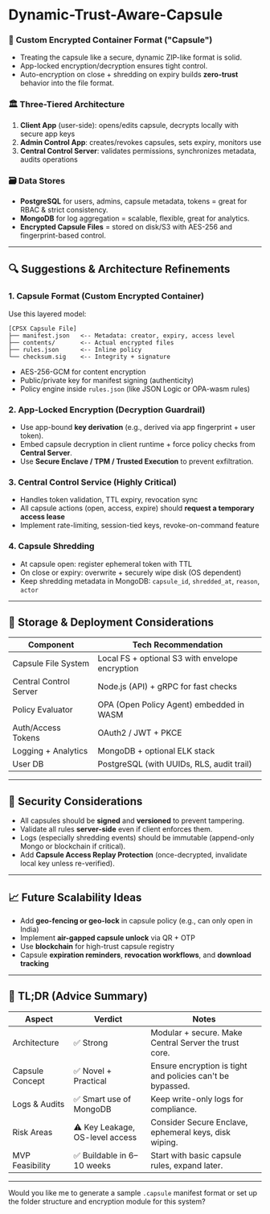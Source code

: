 # Dynamic-Trust-Aware-Capsule

### 🔐 **Custom Encrypted Container Format ("Capsule")**

* Treating the capsule like a secure, dynamic ZIP-like format is solid.
* App-locked encryption/decryption ensures tight control.
* Auto-encryption on close + shredding on expiry builds **zero-trust** behavior into the file format.

### 🏛️ **Three-Tiered Architecture**

1. **Client App** (user-side): opens/edits capsule, decrypts locally with secure app keys
2. **Admin Control App**: creates/revokes capsules, sets expiry, monitors use
3. **Central Control Server**: validates permissions, synchronizes metadata, audits operations

### 🗃️ **Data Stores**

* **PostgreSQL** for users, admins, capsule metadata, tokens = great for RBAC & strict consistency.
* **MongoDB** for log aggregation = scalable, flexible, great for analytics.
* **Encrypted Capsule Files** = stored on disk/S3 with AES-256 and fingerprint-based control.

---

## 🔍 Suggestions & Architecture Refinements

### 1. **Capsule Format (Custom Encrypted Container)**

Use this layered model:

```plaintext
[CPSX Capsule File]
├── manifest.json   <-- Metadata: creator, expiry, access level
├── contents/       <-- Actual encrypted files
├── rules.json      <-- Inline policy
└── checksum.sig    <-- Integrity + signature
```

* AES-256-GCM for content encryption
* Public/private key for manifest signing (authenticity)
* Policy engine inside `rules.json` (like JSON Logic or OPA-wasm rules)

### 2. **App-Locked Encryption (Decryption Guardrail)**

* Use app-bound **key derivation** (e.g., derived via app fingerprint + user token).
* Embed capsule decryption in client runtime + force policy checks from **Central Server**.
* Use **Secure Enclave / TPM / Trusted Execution** to prevent exfiltration.

### 3. **Central Control Service (Highly Critical)**

* Handles token validation, TTL expiry, revocation sync
* All capsule actions (open, access, expire) should **request a temporary access lease**
* Implement rate-limiting, session-tied keys, revoke-on-command feature

### 4. **Capsule Shredding**

* At capsule open: register ephemeral token with TTL
* On close or expiry: overwrite + securely wipe disk (OS dependent)
* Keep shredding metadata in MongoDB: `capsule_id`, `shredded_at`, `reason`, `actor`

---

## 💾 Storage & Deployment Considerations

| Component              | Tech Recommendation                             |
| ---------------------- | ----------------------------------------------- |
| Capsule File System    | Local FS + optional S3 with envelope encryption |
| Central Control Server | Node.js (API) + gRPC for fast checks            |
| Policy Evaluator       | OPA (Open Policy Agent) embedded in WASM        |
| Auth/Access Tokens     | OAuth2 / JWT + PKCE                             |
| Logging + Analytics    | MongoDB + optional ELK stack                    |
| User DB                | PostgreSQL (with UUIDs, RLS, audit trail)       |

---

## 🔐 Security Considerations

* All capsules should be **signed** and **versioned** to prevent tampering.
* Validate all rules **server-side** even if client enforces them.
* Logs (especially shredding events) should be immutable (append-only Mongo or blockchain if critical).
* Add **Capsule Access Replay Protection** (once-decrypted, invalidate local key unless re-verified).

---

## 📈 Future Scalability Ideas

* Add **geo-fencing or geo-lock** in capsule policy (e.g., can only open in India)
* Implement **air-gapped capsule unlock** via QR + OTP
* Use **blockchain** for high-trust capsule registry
* Capsule **expiration reminders**, **revocation workflows**, and **download tracking**

---

## 🧠 TL;DR (Advice Summary)

| Aspect          | Verdict                         | Notes                                                      |
| --------------- | ------------------------------- | ---------------------------------------------------------- |
| Architecture    | ✅ Strong                        | Modular + secure. Make Central Server the trust core.      |
| Capsule Concept | ✅ Novel + Practical             | Ensure encryption is tight and policies can't be bypassed. |
| Logs & Audits   | ✅ Smart use of MongoDB          | Keep write-only logs for compliance.                       |
| Risk Areas      | ⚠️ Key Leakage, OS-level access | Consider Secure Enclave, ephemeral keys, disk wiping.      |
| MVP Feasibility | ✅ Buildable in 6–10 weeks       | Start with basic capsule rules, expand later.              |

---

Would you like me to generate a sample `.capsule` manifest format or set up the folder structure and encryption module for this system?
